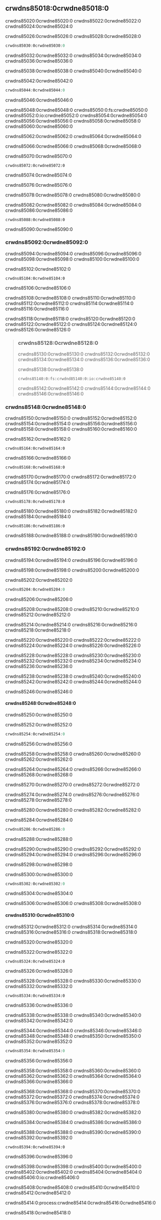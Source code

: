 ## crwdns85018:0crwdne85018:0

crwdns85020:0crwdne85020:0 crwdns85022:0crwdne85022:0 crwdns85024:0crwdne85024:0

crwdns85026:0crwdne85026:0<!-- ignore --> crwdns85028:0crwdne85028:0

```rust
crwdns85030:0crwdne85030:0
```

crwdns85032:0crwdne85032:0 crwdns85034:0crwdne85034:0 crwdns85036:0crwdne85036:0

crwdns85038:0crwdne85038:0 crwdns85040:0crwdne85040:0

<span class="filename">crwdns85042:0crwdne85042:0</span>

```rust
crwdns85044:0crwdne85044:0
```

<span class="caption">crwdns85046:0crwdne85046:0</span>

crwdns85048:0crwdne85048:0 crwdns85050:0:fs:crwdne85050:0 crwdns85052:0:io:crwdne85052:0 crwdns85054:0crwdne85054:0 crwdns85056:0crwdne85056:0 crwdns85058:0crwdne85058:0 crwdns85060:0crwdne85060:0

crwdns85062:0crwdne85062:0 crwdns85064:0crwdne85064:0

crwdns85066:0crwdne85066:0 crwdns85068:0crwdne85068:0

<span class="filename">crwdns85070:0crwdne85070:0</span>

```rust,should_panic
crwdns85072:0crwdne85072:0
```


<span class="caption">crwdns85074:0crwdne85074:0</span>

crwdns85076:0crwdne85076:0

crwdns85078:0crwdne85078:0 crwdns85080:0crwdne85080:0

crwdns85082:0crwdne85082:0 crwdns85084:0crwdne85084:0 crwdns85086:0crwdne85086:0

```console
crwdns85088:0crwdne85088:0
```

crwdns85090:0crwdne85090:0

### crwdns85092:0crwdne85092:0

crwdns85094:0crwdne85094:0 crwdns85096:0crwdne85096:0 crwdns85098:0crwdne85098:0 crwdns85100:0crwdne85100:0

<span class="filename">crwdns85102:0crwdne85102:0</span>

<!-- ignore this test because otherwise it creates hello.txt which causes other
tests to fail lol -->

```rust,ignore
crwdns85104:0crwdne85104:0
```


<span class="caption">crwdns85106:0crwdne85106:0</span>

crwdns85108:0crwdne85108:0 crwdns85110:0crwdne85110:0 crwdns85112:0crwdne85112:0 crwdns85114:0crwdne85114:0 crwdns85116:0crwdne85116:0

crwdns85118:0crwdne85118:0 crwdns85120:0crwdne85120:0 crwdns85122:0crwdne85122:0 crwdns85124:0crwdne85124:0 crwdns85126:0crwdne85126:0

> ### crwdns85128:0crwdne85128:0
> 
> crwdns85130:0crwdne85130:0 crwdns85132:0crwdne85132:0 crwdns85134:0crwdne85134:0 crwdns85136:0crwdne85136:0
> 
> crwdns85138:0crwdne85138:0
> 
> <!-- CAN'T EXTRACT SEE https://github.com/rust-lang/mdBook/issues/1127 -->
> 
> ```rust,ignore
> crwdns85140:0:fs:crwdnd85140:0:io:crwdne85140:0
> ```
> 
> crwdns85142:0crwdne85142:0 crwdns85144:0crwdne85144:0 crwdns85146:0crwdne85146:0

### crwdns85148:0crwdne85148:0

crwdns85150:0crwdne85150:0 crwdns85152:0crwdne85152:0 crwdns85154:0crwdne85154:0 crwdns85156:0crwdne85156:0 crwdns85158:0crwdne85158:0 crwdns85160:0crwdne85160:0

<span class="filename">crwdns85162:0crwdne85162:0</span>

```rust,should_panic
crwdns85164:0crwdne85164:0
```

crwdns85166:0crwdne85166:0

<!-- manual-regeneration
cd listings/ch09-error-handling/no-listing-04-unwrap
cargo run
copy and paste relevant text
-->

```text
crwdns85168:0crwdne85168:0
```

crwdns85170:0crwdne85170:0 crwdns85172:0crwdne85172:0 crwdns85174:0crwdne85174:0

<span class="filename">crwdns85176:0crwdne85176:0</span>

```rust,should_panic
crwdns85178:0crwdne85178:0
```

crwdns85180:0crwdne85180:0 crwdns85182:0crwdne85182:0 crwdns85184:0crwdne85184:0

<!-- manual-regeneration
cd listings/ch09-error-handling/no-listing-05-expect
cargo run
copy and paste relevant text
-->

```text
crwdns85186:0crwdne85186:0
```

crwdns85188:0crwdne85188:0 crwdns85190:0crwdne85190:0

### crwdns85192:0crwdne85192:0

crwdns85194:0crwdne85194:0 crwdns85196:0crwdne85196:0

crwdns85198:0crwdne85198:0 crwdns85200:0crwdne85200:0

<span class="filename">crwdns85202:0crwdne85202:0</span>

<!-- Deliberately not using rustdoc_include here; the `main` function in the
file panics. We do want to include it for reader experimentation purposes, but
don't want to include it for rustdoc testing purposes. -->

```rust
crwdns85204:0crwdne85204:0
```


<span class="caption">crwdns85206:0crwdne85206:0</span>

crwdns85208:0crwdne85208:0 crwdns85210:0crwdne85210:0 crwdns85212:0crwdne85212:0

crwdns85214:0crwdne85214:0 crwdns85216:0crwdne85216:0 crwdns85218:0crwdne85218:0

crwdns85220:0crwdne85220:0 crwdns85222:0crwdne85222:0 crwdns85224:0crwdne85224:0 crwdns85226:0crwdne85226:0

crwdns85228:0crwdne85228:0 crwdns85230:0crwdne85230:0 crwdns85232:0crwdne85232:0 crwdns85234:0crwdne85234:0 crwdns85236:0crwdne85236:0

crwdns85238:0crwdne85238:0 crwdns85240:0crwdne85240:0 crwdns85242:0crwdne85242:0 crwdns85244:0crwdne85244:0

crwdns85246:0crwdne85246:0

#### crwdns85248:0crwdne85248:0

crwdns85250:0crwdne85250:0

<span class="filename">crwdns85252:0crwdne85252:0</span>

<!-- Deliberately not using rustdoc_include here; the `main` function in the
file panics. We do want to include it for reader experimentation purposes, but
don't want to include it for rustdoc testing purposes. -->

```rust
crwdns85254:0crwdne85254:0
```


<span class="caption">crwdns85256:0crwdne85256:0</span>

crwdns85258:0crwdne85258:0 crwdns85260:0crwdne85260:0 crwdns85262:0crwdne85262:0

crwdns85264:0crwdne85264:0 crwdns85266:0crwdne85266:0 crwdns85268:0crwdne85268:0

crwdns85270:0crwdne85270:0 crwdns85272:0crwdne85272:0

crwdns85274:0crwdne85274:0 crwdns85276:0crwdne85276:0 crwdns85278:0crwdne85278:0

crwdns85280:0crwdne85280:0 crwdns85282:0crwdne85282:0

<span class="filename">crwdns85284:0crwdne85284:0</span>

<!-- Deliberately not using rustdoc_include here; the `main` function in the
file panics. We do want to include it for reader experimentation purposes, but
don't want to include it for rustdoc testing purposes. -->

```rust
crwdns85286:0crwdne85286:0
```


<span class="caption">crwdns85288:0crwdne85288:0</span>

crwdns85290:0crwdne85290:0 crwdns85292:0crwdne85292:0 crwdns85294:0crwdne85294:0 crwdns85296:0crwdne85296:0

crwdns85298:0crwdne85298:0

<span class="filename">crwdns85300:0crwdne85300:0</span>

<!-- Deliberately not using rustdoc_include here; the `main` function in the
file panics. We do want to include it for reader experimentation purposes, but
don't want to include it for rustdoc testing purposes. -->

```rust
crwdns85302:0crwdne85302:0
```


<span class="caption">crwdns85304:0crwdne85304:0</span>

crwdns85306:0crwdne85306:0 crwdns85308:0crwdne85308:0

#### crwdns85310:0crwdne85310:0

crwdns85312:0crwdne85312:0 crwdns85314:0crwdne85314:0 crwdns85316:0crwdne85316:0 crwdns85318:0crwdne85318:0

crwdns85320:0crwdne85320:0

<span class="filename">crwdns85322:0crwdne85322:0</span>

```rust,ignore,does_not_compile
crwdns85324:0crwdne85324:0
```


<span class="caption">crwdns85326:0crwdne85326:0</span>

crwdns85328:0crwdne85328:0 crwdns85330:0crwdne85330:0 crwdns85332:0crwdne85332:0

```console
crwdns85334:0crwdne85334:0
```

crwdns85336:0crwdne85336:0

crwdns85338:0crwdne85338:0 crwdns85340:0crwdne85340:0 crwdns85342:0crwdne85342:0

crwdns85344:0crwdne85344:0 crwdns85346:0crwdne85346:0 crwdns85348:0crwdne85348:0 crwdns85350:0crwdne85350:0 crwdns85352:0crwdne85352:0

```rust
crwdns85354:0crwdne85354:0
```


<span class="caption">crwdns85356:0crwdne85356:0</span>

crwdns85358:0crwdne85358:0 crwdns85360:0crwdne85360:0 crwdns85362:0crwdne85362:0 crwdns85364:0crwdne85364:0 crwdns85366:0crwdne85366:0

crwdns85368:0crwdne85368:0 crwdns85370:0crwdne85370:0 crwdns85372:0crwdne85372:0 crwdns85374:0crwdne85374:0 crwdns85376:0crwdne85376:0 crwdns85378:0crwdne85378:0

crwdns85380:0crwdne85380:0 crwdns85382:0crwdne85382:0

crwdns85384:0crwdne85384:0 crwdns85386:0crwdne85386:0

crwdns85388:0crwdne85388:0 crwdns85390:0crwdne85390:0 crwdns85392:0crwdne85392:0

```rust,ignore
crwdns85394:0crwdne85394:0
```


<span class="caption">crwdns85396:0crwdne85396:0</span>

crwdns85398:0crwdne85398:0<!-- ignore --> crwdns85400:0crwdne85400:0 crwdns85402:0crwdne85402:0 crwdns85404:0crwdne85404:0 crwdns85406:0:io:crwdne85406:0

crwdns85408:0crwdne85408:0 crwdns85410:0crwdne85410:0 crwdns85412:0crwdne85412:0

crwdns85414:0:process:crwdne85414:0<!-- ignore -->crwdns85416:0crwdne85416:0

crwdns85418:0crwdne85418:0
